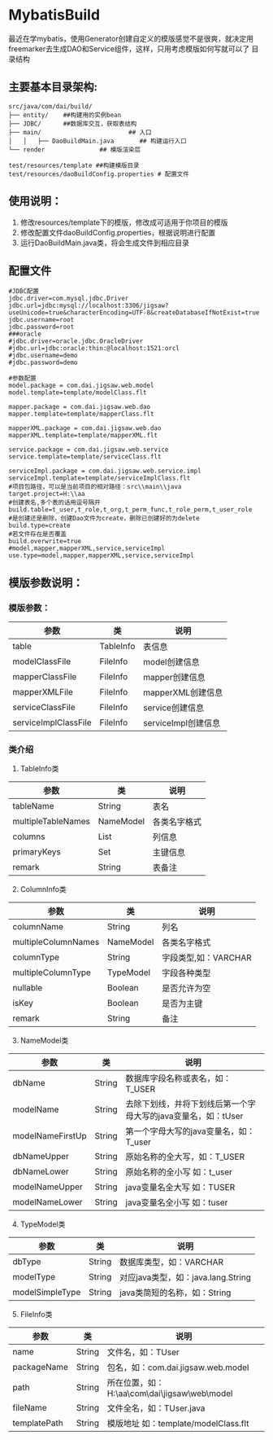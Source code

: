 # MybatisBuild
最近在学mybatis，使用Generator创建自定义的模版感觉不是很爽，就决定用freemarker去生成DAO和Service组件，这样，只用考虑模版如何写就可以了
目录结构
## 主要基本目录架构:

```
src/java/com/dai/build/
├── entity/    ##构建用的实例bean
├── JDBC/      ##数据库交互，获取表结构
├── main/                        ## 入口
│   │	├── DaoBuildMain.java       ## 构建运行入口
└── render               ## 模版渲染层

test/resources/template ##构建模版目录
test/resources/daoBuildConfig.properties # 配置文件
```
## 使用说明：
1. 修改resources/template下的模版，修改成可适用于你项目的模版
2. 修改配置文件daoBuildConfig.properties，根据说明进行配置
3. 运行DaoBuildMain.java类，将会生成文件到相应目录

## 配置文件
```
#JDBC配置
jdbc.driver=com.mysql.jdbc.Driver
jdbc.url=jdbc:mysql://localhost:3306/jigsaw?useUnicode=true&characterEncoding=UTF-8&createDatabaseIfNotExist=true
jdbc.username=root
jdbc.password=root
###oracle
#jdbc.driver=oracle.jdbc.OracleDriver
#jdbc.url=jdbc:oracle:thin:@localhost:1521:orcl
#jdbc.username=demo
#jdbc.password=demo

#参数配置
model.package = com.dai.jigsaw.web.model
model.template=template/modelClass.flt

mapper.package = com.dai.jigsaw.web.dao
mapper.template=template/mapperClass.flt

mapperXML.package = com.dai.jigsaw.web.dao
mapperXML.template=template/mapperXML.flt

service.package = com.dai.jigsaw.web.service
service.template=template/serviceClass.flt

serviceImpl.package = com.dai.jigsaw.web.service.impl
serviceImpl.template=template/serviceImplClass.flt
#项目包路径，可以是当前项目的相对路径：src\\main\\java
target.project=H:\\aa
#创建表名,多个表的话用逗号隔开
build.table=t_user,t_role,t_org,t_perm_func,t_role_perm,t_user_role
#是创建还是删除，创建Dao文件为create，删除已创建好的为delete
build.type=create
#若文件存在是否覆盖
build.overwrite=true
#model,mapper,mapperXML,service,serviceImpl
use.type=model,mapper,mapperXML,service,serviceImpl
```
## 模版参数说明：
### 模版参数：
|参数 | 类| 说明|
|---|------|---|
|table | TableInfo| 表信息 |
|modelClassFile | FileInfo | model创建信息|
|mapperClassFile | FileInfo | mapper创建信息|
|mapperXMLFile | FileInfo | mapperXML创建信息|
|serviceClassFile | FileInfo | service创建信息|
|serviceImplClassFile | FileInfo | serviceImpl创建信息|


### 类介绍
1. TableInfo类

|参数 | 类| 说明|
|---|------|---|
|tableName | String| 表名|
|multipleTableNames | NameModel| 各类名字格式|
|columns | List<ColumnInfo>| 列信息|
|primaryKeys | Set<String>| 主键信息|
|remark | String| 表备注 |

2. ColumnInfo类

|参数 | 类| 说明|
|---|------|---|
|columnName | String| 列名 |
|multipleColumnNames | NameModel| 各类名字格式|
|columnType | String| 字段类型,如：VARCHAR|
|multipleColumnType | TypeModel| 字段各种类型 |
|nullable | Boolean| 是否允许为空 |
|isKey | Boolean| 是否为主键 |
|remark | String| 备注 |

3. NameModel类

|参数 | 类| 说明|
|---|------|---|
|dbName | String| 数据库字段名称或表名，如：T_USER|
|modelName | String| 去除下划线，并将下划线后第一个字母大写的java变量名，如：tUser|
|modelNameFirstUp | String| 第一个字母大写的java变量名，如：T_user|
|dbNameUpper | String| 原始名称的全大写，如：T_USER|
|dbNameLower | String| 原始名称的全小写 如：t_user|
|modelNameUpper | String| java变量名全大写 如：TUSER|
|modelNameLower | String| java变量名全小写 如：tuser|

4. TypeModel类

|参数 | 类| 说明|
|---|------|---|
|dbType | String| 数据库类型，如：VARCHAR|
|modelType | String| 对应java类型，如：java.lang.String|
|modelSimpleType | String| java类简短的名称，如：String|

5. FileInfo类

|参数 | 类| 说明|
|---|------|---|
|name | String| 文件名，如：TUser|
|packageName | String| 包名，如：com.dai.jigsaw.web.model|
|path | String| 所在位置，如：H:\\aa\\com\\dai\\jigsaw\\web\\model|
|fileName | String| 文件全名，如：TUser.java|
|templatePath | String| 模版地址 如：template/modelClass.flt|
